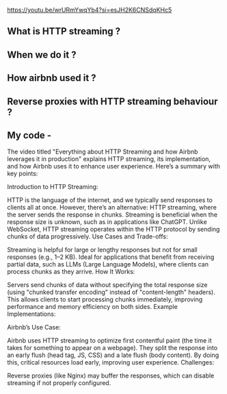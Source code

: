 https://youtu.be/wrURmYwqYb4?si=esJH2K6CNSdqKHc5

## What is HTTP streaming ?

## When we do it ?

## How airbnb used it ?

## Reverse proxies with HTTP streaming behaviour ?

## My code -

The video titled "Everything about HTTP Streaming and how Airbnb leverages it in production" explains HTTP streaming, its implementation, and how Airbnb uses it to enhance user experience. Here’s a summary with key points:

Introduction to HTTP Streaming:

HTTP is the language of the internet, and we typically send responses to clients all at once. However, there’s an alternative: HTTP streaming, where the server sends the response in chunks.
Streaming is beneficial when the response size is unknown, such as in applications like ChatGPT.
Unlike WebSocket, HTTP streaming operates within the HTTP protocol by sending chunks of data progressively.
Use Cases and Trade-offs:

Streaming is helpful for large or lengthy responses but not for small responses (e.g., 1–2 KB).
Ideal for applications that benefit from receiving partial data, such as LLMs (Large Language Models), where clients can process chunks as they arrive.
How It Works:

Servers send chunks of data without specifying the total response size (using "chunked transfer encoding" instead of "content-length" headers).
This allows clients to start processing chunks immediately, improving performance and memory efficiency on both sides.
Example Implementations:

Airbnb’s Use Case:

Airbnb uses HTTP streaming to optimize first contentful paint (the time it takes for something to appear on a webpage).
They split the response into an early flush (head tag, JS, CSS) and a late flush (body content).
By doing this, critical resources load early, improving user experience.
Challenges:

Reverse proxies (like Nginx) may buffer the responses, which can disable streaming if not properly configured.